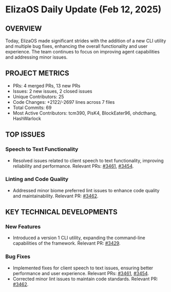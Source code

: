 # ElizaOS Daily Update (Feb 12, 2025)

## OVERVIEW 
Today, ElizaOS made significant strides with the addition of a new CLI utility and multiple bug fixes, enhancing the overall functionality and user experience. The team continues to focus on improving agent capabilities and addressing minor issues.

## PROJECT METRICS
- PRs: 4 merged PRs, 13 new PRs
- Issues: 2 new issues, 2 closed issues
- Unique Contributors: 25
- Code Changes: +2122/-2697 lines across 7 files
- Total Commits: 69
- Most Active Contributors: tcm390, PisK4, BlockEater96, ohdcthang, HashWarlock

## TOP ISSUES
### Speech to Text Functionality
- Resolved issues related to client speech to text functionality, improving reliability and performance. Relevant PRs: [#3461](https://github.com/elizaos/eliza/pull/3461), [#3454](https://github.com/elizaos/eliza/pull/3454).

### Linting and Code Quality
- Addressed minor biome preferred lint issues to enhance code quality and maintainability. Relevant PR: [#3462](https://github.com/elizaos/eliza/pull/3462).

## KEY TECHNICAL DEVELOPMENTS
### New Features
- Introduced a version 1 CLI utility, expanding the command-line capabilities of the framework. Relevant PR: [#3429](https://github.com/elizaos/eliza/pull/3429).

### Bug Fixes
- Implemented fixes for client speech to text issues, ensuring better performance and user experience. Relevant PRs: [#3461](https://github.com/elizaos/eliza/pull/3461), [#3454](https://github.com/elizaos/eliza/pull/3454).
- Corrected minor lint issues to maintain code standards. Relevant PR: [#3462](https://github.com/elizaos/eliza/pull/3462).